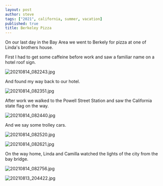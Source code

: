```yaml
---
layout: post
author: steve
tags: ["2021", california, summer, vacation]
published: true
title: Berkeley Pizza
---
```

On our last day in the Bay Area we went to Berkely for pizza at one of Linda's brothers house.  

First I had to get some caffeine before work and saw a familiar name on a hotel roof sign.    

![20210814_082243.jpg]({{site.baseurl}}/assets/media/20210814_082243.jpg)

And found my way back to our hotel.  

![20210814_082351.jpg]({{site.baseurl}}/assets/media/20210814_082351.jpg)

After work we walked to the Powell Street Station and saw the California state flag on the way.  

![20210814_082440.jpg]({{site.baseurl}}/assets/media/20210814_082440.jpg)

And we say some trolley cars.  

![20210814_082520.jpg]({{site.baseurl}}/assets/media/20210814_082520.jpg)

![20210814_082621.jpg]({{site.baseurl}}/assets/media/20210814_082621.jpg)

On the way home, Linda and Camilla watched the lights of the city from the bay bridge.  

![20210814_082756.jpg]({{site.baseurl}}/assets/media/20210814_082756.jpg)

![20210813_204422.jpg]({{site.baseurl}}/assets/media/20210813_204422.jpg)

